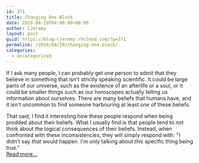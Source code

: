```yaml
---
id: 371
title: Changing One Block
date: 2016-08-29T04:00:00+00:00
author: CJeremy
layout: post
guid: https://blog-cjeremy.rhcloud.com/?p=371
permalink: /2016/08/29/changing-one-block/
categories:
  - Uncategorized
---
```

If I ask many people, I can probably get one person to admit that they believe in something that isn't strictly speaking scientific. It could be large parts of our universe, such as the existence of an afterlife or a soul, or it could be smaller things such as our horoscopes actually telling us information about ourselves. There are many beliefs that humans have, and it isn't uncommon to find someone harbouring at least _one_ of these beliefs.

That said, I find it interesting how these people respond when being prodded about their beliefs. What I usually find is that people tend to not think about the logical consequences of their beliefs. Instead, when confronted with these inconsistencies, they will simply respond with: "I didn't say _that_ would happen. I'm only talking about _this_ specific thing being true." <span class="post-teaser-more">&nbsp;<br /><a href="http://blog-cjeremy.rhcloud.com/2016/08/29/changing-one-block/" title="Permanent Link: Changing One Block" rel="bookmark">Read more...</br></span></p>